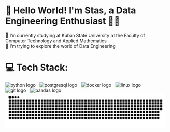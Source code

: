 # 🚀 Hello World! I'm Stas, a Data Engineering Enthusiast 👋🏼
🔭 I’m currently studying at Kuban State University at the Faculty of Computer Technology and Applied Mathematics<br>🌱 I'm trying to explore the world of Data Engineering


# 💻 Tech Stack:
<div align="left">
  <img src="https://img.shields.io/badge/Python-3776AB?logo=python&logoColor=white&style=for-the-badge" height="36" alt="python logo"  />
  <img width="5" />
  <img src="https://img.shields.io/badge/PostgreSQL-4169E1?logo=postgresql&logoColor=white&style=for-the-badge" height="36" alt="postgresql logo"  />
  <img width="5" />
  <img src="https://img.shields.io/badge/Docker-2496ED?logo=docker&logoColor=white&style=for-the-badge" height="36" alt="docker logo"  />
  <img width="5" />
  <img src="https://img.shields.io/badge/Linux-FCC624?logo=linux&logoColor=black&style=for-the-badge" height="36" alt="linux logo"  />
  <img width="5" />
  <img src="https://img.shields.io/badge/Git-F05032?logo=git&logoColor=white&style=for-the-badge" height="36" alt="git logo"  />
  <img width="5" />
  <img src="https://img.shields.io/badge/pandas-150458?logo=pandas&logoColor=white&style=for-the-badge" height="36" alt="pandas logo"  />
</div>

<picture>
  <source media="(prefers-color-scheme: dark)" srcset="https://raw.githubusercontent.com/StasPyDE/StasPyDE/output/github-snake-dark.svg" />
  <source media="(prefers-color-scheme: light)" srcset="https://raw.githubusercontent.com/StasPyDE/StasPyDE/output/github-snake.svg" />
  <img alt="github-snake" src="https://raw.githubusercontent.com/StasPyDE/StasPyDE/output/github-snake.svg" />
</picture>
